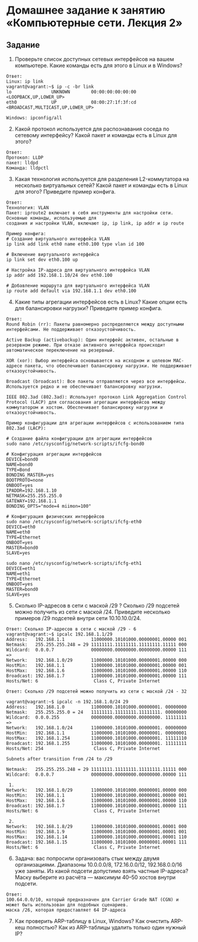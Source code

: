 # Домашнее задание к занятию «Компьютерные сети. Лекция 2»

## Задание

1. Проверьте список доступных сетевых интерфейсов на вашем компьютере. Какие команды есть для этого в Linux и в Windows?
```
Ответ:
Linux: ip link
vagrant@vagrant:~$ ip -c -br link
lo               UNKNOWN        00:00:00:00:00:00 <LOOPBACK,UP,LOWER_UP>
eth0             UP             08:00:27:1f:3f:cd <BROADCAST,MULTICAST,UP,LOWER_UP>

Windows: ipconfig/all
```
2. Какой протокол используется для распознавания соседа по сетевому интерфейсу? Какой пакет и команды есть в Linux для этого?
```
Ответ:
Протокол: LLDP
пакет: lldpd
Команда: lldpctl
```
3. Какая технология используется для разделения L2-коммутатора на несколько виртуальных сетей? Какой пакет и команды есть в Linux для этого? Приведите пример конфига.
```
Ответ:
Технология: VLAN
Пакет: iproute2 включает в себя инструменты для настройки сети. Основные команды, используемые для 
создания и настройки VLAN, включают ip, ip link, ip addr и ip route

Пример конфига:
# Создание виртуального интерфейса VLAN
ip link add link eth0 name eth0.100 type vlan id 100

# Включение виртуального интерфейса
ip link set dev eth0.100 up

# Настройка IP-адреса для виртуального интерфейса VLAN
ip addr add 192.168.1.10/24 dev eth0.100

# Добавление маршрута для виртуального интерфейса VLAN
ip route add default via 192.168.1.1 dev eth0.100
```
4. Какие типы агрегации интерфейсов есть в Linux? Какие опции есть для балансировки нагрузки? Приведите пример конфига.
```
Ответ:
Round Robin (rr): Пакеты равномерно распределяются между доступными интерфейсами. Не поддерживает отказоустойчивость.

Active Backup (activebackup): Один интерфейс активен, остальные в резервном режиме. При отказе активного интерфейса происходит автоматическое переключение на резервный.

XOR (xor): Выбор интерфейса основывается на исходном и целевом MAC-адресе пакета, что обеспечивает балансировку нагрузки. Не поддерживает отказоустойчивость.

Broadcast (broadcast): Все пакеты отправляются через все интерфейсы. Используется редко и не обеспечивает балансировку нагрузки.

IEEE 802.3ad (802.3ad): Использует протокол Link Aggregation Control Protocol (LACP) для согласования агрегации интерфейсов между коммутатором и хостом. Обеспечивает балансировку нагрузки и отказоустойчивость.

Пример конфигурации для агрегации интерфейсов с использованием типа 802.3ad (LACP):

# Создание файла конфигурации для агрегации интерфейсов
sudo nano /etc/sysconfig/network-scripts/ifcfg-bond0

# Конфигурация агрегации интерфейсов
DEVICE=bond0
NAME=bond0
TYPE=Bond
BONDING_MASTER=yes
BOOTPROTO=none
ONBOOT=yes
IPADDR=192.168.1.10
NETMASK=255.255.255.0
GATEWAY=192.168.1.1
BONDING_OPTS="mode=4 miimon=100"

# Конфигурация физических интерфейсов
sudo nano /etc/sysconfig/network-scripts/ifcfg-eth0
DEVICE=eth0
NAME=eth0
TYPE=Ethernet
ONBOOT=yes
MASTER=bond0
SLAVE=yes

sudo nano /etc/sysconfig/network-scripts/ifcfg-eth1
DEVICE=eth1
NAME=eth1
TYPE=Ethernet
ONBOOT=yes
MASTER=bond0
SLAVE=yes
```

5. Сколько IP-адресов в сети с маской /29 ? Сколько /29 подсетей можно получить из сети с маской /24. Приведите несколько примеров /29 подсетей внутри сети 10.10.10.0/24.
```
Ответ: Сколько IP-адресов в сети с маской /29 - 6
vagrant@vagrant:~$ ipcalc 192.168.1.1/29
Address:   192.168.1.1          11000000.10101000.00000001.00000 001
Netmask:   255.255.255.248 = 29 11111111.11111111.11111111.11111 000
Wildcard:  0.0.0.7              00000000.00000000.00000000.00000 111
=>
Network:   192.168.1.0/29       11000000.10101000.00000001.00000 000
HostMin:   192.168.1.1          11000000.10101000.00000001.00000 001
HostMax:   192.168.1.6          11000000.10101000.00000001.00000 110
Broadcast: 192.168.1.7          11000000.10101000.00000001.00000 111
Hosts/Net: 6                     Class C, Private Internet

Ответ: Сколько /29 подсетей можно получить из сети с маской /24 - 32

vagrant@vagrant:~$ ipcalc -n 192.168.1.0/24 29
Address:   192.168.1.0          11000000.10101000.00000001. 00000000
Netmask:   255.255.255.0 = 24   11111111.11111111.11111111. 00000000
Wildcard:  0.0.0.255            00000000.00000000.00000000. 11111111
=>
Network:   192.168.1.0/24       11000000.10101000.00000001. 00000000
HostMin:   192.168.1.1          11000000.10101000.00000001. 00000001
HostMax:   192.168.1.254        11000000.10101000.00000001. 11111110
Broadcast: 192.168.1.255        11000000.10101000.00000001. 11111111
Hosts/Net: 254                   Class C, Private Internet

Subnets after transition from /24 to /29

Netmask:   255.255.255.248 = 29 11111111.11111111.11111111.11111 000
Wildcard:  0.0.0.7              00000000.00000000.00000000.00000 111

 1.
Network:   192.168.1.0/29       11000000.10101000.00000001.00000 000
HostMin:   192.168.1.1          11000000.10101000.00000001.00000 001
HostMax:   192.168.1.6          11000000.10101000.00000001.00000 110
Broadcast: 192.168.1.7          11000000.10101000.00000001.00000 111
Hosts/Net: 6                     Class C, Private Internet

 2.
Network:   192.168.1.8/29       11000000.10101000.00000001.00001 000
HostMin:   192.168.1.9          11000000.10101000.00000001.00001 001
HostMax:   192.168.1.14         11000000.10101000.00000001.00001 110
Broadcast: 192.168.1.15         11000000.10101000.00000001.00001 111
Hosts/Net: 6                     Class C, Private Internet
```
6. Задача: вас попросили организовать стык между двумя организациями. Диапазоны 10.0.0.0/8, 172.16.0.0/12, 192.168.0.0/16 уже заняты. Из какой подсети допустимо взять частные IP-адреса? Маску выберите из расчёта — максимум 40–50 хостов внутри подсети.
```
Ответ:
100.64.0.0/10, который предназначен для Carrier Grade NAT (CGN) и может быть использован для подобных сценариев.
маска /26, которая предоставляет 64 IP-адреса
```
7. Как проверить ARP-таблицу в Linux, Windows? Как очистить ARP-кеш полностью? Как из ARP-таблицы удалить только один нужный IP?

